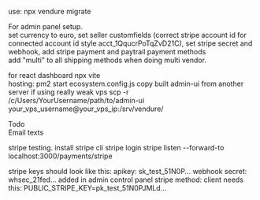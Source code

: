 use: npx vendure migrate

For admin panel setup.
<br>
set currency to euro, set seller customfields (correct stripe account id for connected account id style acct_1QqucrPoTqZvD21C), set stripe secret and webhook,
add stripe payment and paytrail payment methods
<br>
add "multi" to all shipping methods when doing multi vendor.

for react dashboard npx vite 
<br>
hosting:
pm2 start ecosystem.config.js
copy built admin-ui from another server if using really weak vps
scp -r /c/Users/YourUsername/path/to/admin-ui your_vps_username@your_vps_ip:/srv/vendure/

Todo<br>
Email texts <br>


stripe testing. install stripe cli
stripe login
stripe listen --forward-to localhost:3000/payments/stripe

stripe keys should look like this: 
apikey: sk_test_51N0P...
webhook secret: whsec_21fed...
added in admin control panel stripe method: 
client needs this: PUBLIC_STRIPE_KEY=pk_test_51N0PJMLd...